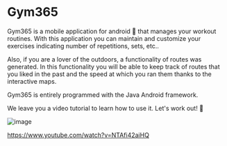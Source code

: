 # Gym365

Gym365 is a mobile application for android :iphone: that manages your workout routines. With this application you can maintain and customize your exercises indicating number of repetitions, sets, etc.. 

Also, if you are a lover of the outdoors, a functionality of routes was generated. In this functionality you will be able to keep track of routes that you liked in the past and the speed at which you ran them thanks to the interactive maps. 

Gym365 is entirely programmed with the Java Android framework. 

We leave you a video tutorial to learn how to use it. Let's work out! :muscle:

![image](https://user-images.githubusercontent.com/71934065/206850620-5fb3e078-055a-4be3-b613-cc3bf3d7ed7a.png)

https://www.youtube.com/watch?v=NTAfi42aiHQ
